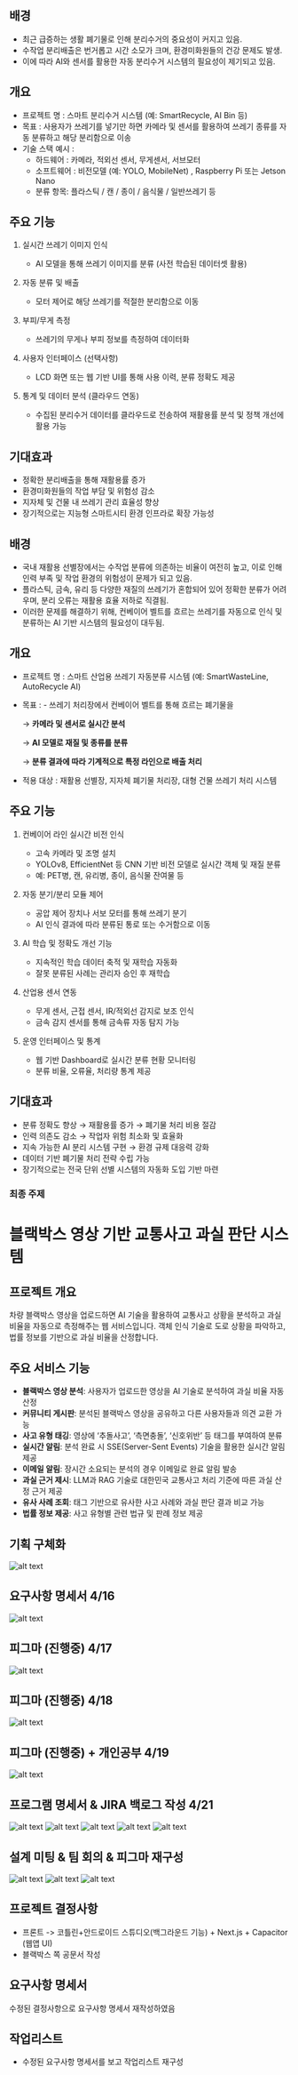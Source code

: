 ## 배경
- 최근 급증하는 생활 폐기물로 인해 분리수거의 중요성이 커지고 있음.
- 수작업 분리배출은 번거롭고 시간 소모가 크며, 환경미화원들의 건강 문제도 발생.
- 이에 따라 AI와 센서를 활용한 자동 분리수거 시스템의 필요성이 제기되고 있음.


## 개요
- 프로젝트 명 : 스마트 분리수거 시스템 (예: SmartRecycle, AI Bin 등)
- 목표 : 사용자가 쓰레기를 넣기만 하면 카메라 및 센서를 활용하여 쓰레기 종류를 자동 분류하고 해당 분리함으로 이송
- 기술 스택 예시 : 
    - 하드웨어 : 카메라, 적외선 센서, 무게센서, 서브모터
    - 소프트웨어 : 비전모델 (예: YOLO, MobileNet) , Raspberry Pi 또는 Jetson Nano
    - 분류 항목: 플라스틱 / 캔 / 종이 / 음식물 / 일반쓰레기 등


## 주요 기능
1. 실시간 쓰레기 이미지 인식
    - AI 모델을 통해 쓰레기 이미지를 분류 (사전 학습된 데이터셋 활용)

2. 자동 분류 및 배출
    - 모터 제어로 해당 쓰레기를 적절한 분리함으로 이동

3. 부피/무게 측정
    - 쓰레기의 무게나 부피 정보를 측정하여 데이터화

4. 사용자 인터페이스 (선택사항)
    - LCD 화면 또는 웹 기반 UI를 통해 사용 이력, 분류 정확도 제공

5. 통계 및 데이터 분석 (클라우드 연동)
    - 수집된 분리수거 데이터를 클라우드로 전송하여 재활용률 분석 및 정책 개선에 활용 가능


## 기대효과
- 정확한 분리배출을 통해 재활용률 증가
- 환경미화원들의 작업 부담 및 위험성 감소
- 지자체 및 건물 내 쓰레기 관리 효율성 향상
- 장기적으로는 지능형 스마트시티 환경 인프라로 확장 가능성


## 배경
- 국내 재활용 선별장에서는 수작업 분류에 의존하는 비율이 여전히 높고, 이로 인해 인력 부족 및 작업 환경의 위험성이 문제가 되고 있음.
- 플라스틱, 금속, 유리 등 다양한 재질의 쓰레기가 혼합되어 있어 정확한 분류가 어려우며, 분리 오류는 재활용 효율 저하로 직결됨.
- 이러한 문제를 해결하기 위해, 컨베이어 벨트를 흐르는 쓰레기를 자동으로 인식 및 분류하는 AI 기반 시스템의 필요성이 대두됨.

## 개요
- 프로젝트 명 : 스마트 산업용 쓰레기 자동분류 시스템 (예: SmartWasteLine, AutoRecycle AI)
- 목표 : - 쓰레기 처리장에서 컨베이어 벨트를 통해 흐르는 폐기물을
    
    → **카메라 및 센서로 실시간 분석**
    
    → **AI 모델로 재질 및 종류를 분류**
    
    → **분류 결과에 따라 기계적으로 특정 라인으로 배출 처리**
- 적용 대상 : 재활용 선별장, 지자체 폐기물 처리장, 대형 건물 쓰레기 처리 시스템

## 주요 기능
1. 컨베이어 라인 실시간 비전 인식
    - 고속 카메라 및 조명 설치
    - YOLOv8, EfficientNet 등 CNN 기반 비전 모델로 실시간 객체 및 재질 분류
    - 예: PET병, 캔, 유리병, 종이, 음식물 잔여물 등

2. 자동 분기/분리 모듈 제어
    - 공압 제어 장치나 서보 모터를 통해 쓰레기 분기
    - AI 인식 결과에 따라 분류된 통로 또는 수거함으로 이동

3. AI 학습 및 정확도 개선 기능
    - 지속적인 학습 데이터 축적 및 재학습 자동화
    - 잘못 분류된 사례는 관리자 승인 후 재학습

4. 산업용 센서 연동
    - 무게 센서, 근접 센서, IR/적외선 감지로 보조 인식
    - 금속 감지 센서를 통해 금속류 자동 탐지 가능

5. 운영 인터페이스 및 통계
    - 웹 기반 Dashboard로 실시간 분류 현황 모니터링
    - 분류 비율, 오류율, 처리량 통계 제공


## 기대효과
- 분류 정확도 향상 → 재활용률 증가 → 폐기물 처리 비용 절감
- 인력 의존도 감소 → 작업자 위험 최소화 및 효율화
- 지속 가능한 AI 분리 시스템 구현 → 환경 규제 대응력 강화
- 데이터 기반 폐기물 처리 전략 수립 가능
- 장기적으로는 전국 단위 선별 시스템의 자동화 도입 기반 마련


### 최종 주제

# 블랙박스 영상 기반 교통사고 과실 판단 시스템

## 프로젝트 개요

차량 블랙박스 영상을 업로드하면 AI 기술을 활용하여 교통사고 상황을 분석하고 과실 비율을 자동으로 측정해주는 웹 서비스입니다. 객체 인식 기술로 도로 상황을 파악하고, 법률 정보를 기반으로 과실 비율을 산정합니다.

## 주요 서비스 기능

- **블랙박스 영상 분석**: 사용자가 업로드한 영상을 AI 기술로 분석하여 과실 비율 자동 산정
- **커뮤니티 게시판**: 분석된 블랙박스 영상을 공유하고 다른 사용자들과 의견 교환 가능
- **사고 유형 태깅**: 영상에 ‘추돌사고’, ‘측면충돌’, ‘신호위반’ 등 태그를 부여하여 분류
- **실시간 알림**: 분석 완료 시 SSE(Server-Sent Events) 기술을 활용한 실시간 알림 제공
- **이메일 알림**: 장시간 소요되는 분석의 경우 이메일로 완료 알림 발송
- **과실 근거 제시**: LLM과 RAG 기술로 대한민국 교통사고 처리 기준에 따른 과실 산정 근거 제공
- **유사 사례 조회**: 태그 기반으로 유사한 사고 사례와 과실 판단 결과 비교 가능
- **법률 정보 제공**: 사고 유형별 관련 법규 및 판례 정보 제공
 
## 기획 구체화
![alt text](image-1.png)


## 요구사항 명세서 4/16

![alt text](image.png)

## 피그마 (진행중) 4/17

![alt text](<스크린샷 2025-04-17 230145.png>)

## 피그마 (진행중) 4/18

![alt text](image-2.png)

## 피그마 (진행중) + 개인공부 4/19

![alt text](image-3.png)

## 프로그램 명세서 & JIRA 백로그 작성 4/21

![alt text](image-4.png)
![alt text](image-5.png)
![alt text](image-6.png)
![alt text](image-7.png)
![alt text](image-8.png)

## 설계 미팅 & 팀 회의 & 피그마 재구성

![alt text](image-9.png)
![alt text](image-10.png)
![alt text](image-11.png)

## 프로젝트 결정사항

- 프론트 -> 코틀린+안드로이드 스튜디오(백그라운드 기능) + Next.js + Capacitor (웹앱 UI)
- 블랙박스 쪽 공문서 작성

## 요구사항 명세서

수정된 결정사항으로 요구사항 명세서 재작성하였음

## 작업리스트

- 수정된 요구사항 명세서를 보고 작업리스트 재구성
